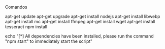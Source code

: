 Comandos 

apt-get update
apt-get upgrade
apt-get install nodejs
apt-get install libwebp
apt-get install mc
apt-get install ffmpeg
apt-get install wget
apt-get install tesseract
npm install

echo "[*] All dependencies have been installed, please run the command \"npm start\" to immediately start the script"
